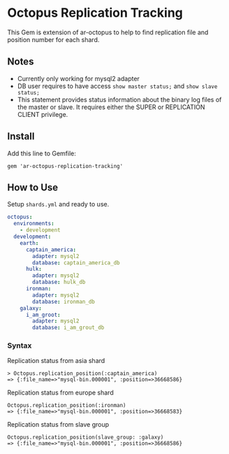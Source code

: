 # Octopus Replication Tracking
This Gem is extension of ar-octopus to help to find replication file and position number for each shard.

## Notes
* Currently only working for mysql2 adapter
* DB user requires to have access `show master status;` and `show slave status;`
* This statement provides status information about the binary log files of the master or slave. It requires either the SUPER or REPLICATION CLIENT privilege.

## Install
Add this line to Gemfile:

    gem 'ar-octopus-replication-tracking'

## How to Use
Setup `shards.yml` and ready to use.

```yaml
octopus:
  environments:
    - development
  development:
    earth:
      captain_america:
        adapter: mysql2
        database: captain_america_db
      hulk:
        adapter: mysql2
        database: hulk_db
      ironman:
        adapter: mysql2
        database: ironman_db
    galaxy:
      i_am_groot:
        adapter: mysql2
        database: i_am_grout_db
```

### Syntax
Replication status from asia shard

    > Octopus.replication_position(:captain_america)
    => {:file_name=>"mysql-bin.000001", :position=>36668586}

Replication status from europe shard

    Octopus.replication_position(:ironman)
    => {:file_name=>"mysql-bin.000001", :position=>36668583}
    
Replication status from slave group

    Octopus.replication_position(slave_group: :galaxy)
    => {:file_name=>"mysql-bin.000001", :position=>36668586}
